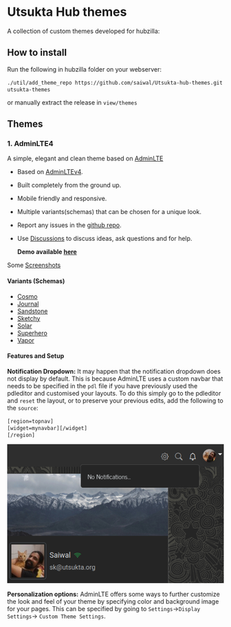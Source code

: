 # Utsukta Hub themes

A collection of custom themes developed for hubzilla:

## How to install

Run the following in hubzilla folder on your webserver:

```
./util/add_theme_repo https://github.com/saiwal/Utsukta-hub-themes.git utsukta-themes
```

or manually extract the release in `view/themes`

## Themes

### 1. AdminLTE4

A simple, elegant and clean theme based on [AdminLTE](https://adminlte.io/)

- Based on [AdminLTEv4](https://adminlte.io/).
- Built completely from the ground up.
- Mobile friendly and responsive.
- Multiple variants(schemas) that can be chosen for a unique look.
- Report any issues in the [github repo](https://github.com/saiwal/hubzilla-themes).
- Use [Discussions](https://github.com/saiwal/Utsukta-hub-themes/discussions) to discuss ideas, ask questions and for help.

  **Demo available [here](https://hub.utsukta.org/channel/adminlte)**

Some [Screenshots](/adminlte/screenshots/screenshots.md)

#### Variants (Schemas)

- [Cosmo](https://bootswatch.com/cosmo/)
- [Journal](https://bootswatch.com/journal/)
- [Sandstone](https://bootswatch.com/sandstone/)
- [Sketchy](https://bootswatch.com/sketchy/)
- [Solar](https://bootswatch.com/solar/)
- [Superhero](https://bootswatch.com/superhero/)
- [Vapor](https://bootswatch.com/vapor/)

#### Features and Setup

**Notification Dropdown:** It may happen that the notification dropdown does not display by default. This is because AdminLTE uses a custom navbar that needs to be specified in the `pdl` file if you have previously used the pdleditor and customised your layouts. To do this simply go to the pdleditor and `reset` the layout, or to preserve your previous edits, add the following to the `source`:

```
[region=topnav]
[widget=mynavbar][/widget]
[/region]
```


![Notification dropdown menu](README/%20notification-dropdown.png)

**Personalization options:** AdminLTE offers some ways to further customize the look and feel of your theme by specifying color and background image for your pages. This can be specified by going to `Settings`->`Display Settings`-> `Custom Theme Settings`. 


